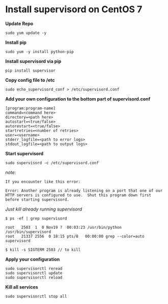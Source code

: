 Install supervisord on CentOS 7
===

**Update Repo**

`sudo yum update -y`

**Install pip**

`sudo yum -y install python-pip`

**Install supervisord via pip**

`pip install supervisor`

**Copy config file to /etc**

`sudo echo_supervisord_conf > /etc/supervisord.conf`

**Add your own configuration to the bottom part of supervisord.conf**

```
[program:program-name]
command=<command here>
directory=<path here>
autostart=<true/false>
autorestart=<true/false>
startretries=<number of retries>
user=<username>
stderr_logfile=<path to error logs>
stdout_logfile=<path to output logs>
```

**Start supervisord**

`sudo supervisord -c /etc/supervisord.conf`

*note:*

```
If you encounter like this error:

Error: Another program is already listening on a port that one of our HTTP servers is configured to use.  Shut this program down first before starting supervisord.
```

*Just kill already running supervisord*

```
$ ps -ef | grep supervisord

root   2503  1  0 Nov19 ?  00:03:23 /usr/bin/python /usr/bin/supervisord
root   21337 2556  0 18:15 pts/8   00:00:00 grep --color=auto supervisord

$ kill -s SIGTERM 2503 // to kill 
```

**Apply your configuration**

```
sudo supervisorctl reread
sudo supervisorctl update
sudo supervisorctl reload
```

**Kill all services**

`sudo supervisorctl stop all`

